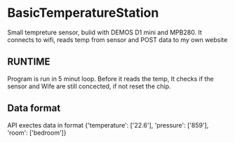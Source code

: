 # BasicTemperatureStation
Small tempreture sensor, bulid with DEMOS D1 mini and MPB280. It connects to wifi, reads temp from sensor and POST data to my own website

## RUNTIME
Program is run in 5 minut loop. Before it reads the temp, It checks if the sensor and Wife are still concected, if not reset the chip. 

## Data format
API exectes data in format 
{'temperature': ['22.6'], 'pressure': ['859'], 'room': ['bedroom']}
